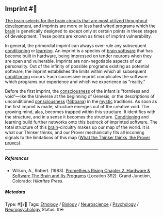 ## Imprint  #🧠

[The brain selects for the brain circuits that are most utilized throughout development](The%20brain%20selects%20for%20the%20brain%20circuits%20that%20are%20most%20utilized%20throughout%20development.md), and imprints are more or less hard wired programs which the [brain](Brain.md) is genetically designed to except only at certain points in these stages of development. These points are known as times of imprint vulnerability. 

In general, the primordial imprint can always over-rule any subsequent [conditioning](Conditioning.md) or [learning](). An imprint is a species of [brain software](The%20brains%20hardware%20and%20software.md) that has become built in hardware, being impressed on tender [neuron](Neuron.md)s when they are open and vulnerable. Imprints are non-negotiable aspects of our personality. Out of the infinity of possible programs existing as potential software, the imprint establishes the limits within which all subsequent [conditioning](Conditioning.md) occurs. Each successive imprint complicates the software which programs our experience and which we experience as "reality."

Before the first imprint, the [consciousness](Consciousness.md) of the infant is “formless and void”—like the Universe at the beginning of Genesis, or the descriptions of unconditioned [consciousness](Consciousness.md) ([Nibbana](Nibbana.md)) in the [mystic](Mysticism.md) traditions. As soon as the first imprint is made, structure emerges out of the creative void. The growing mind, alas, becomes trapped within this structure. It identifies with the structure, and in a sense it becomes the structure. [Conditioning](Conditioning.md) and learning build further networks onto this bedrock of imprinted software. The total structure of this [brain](Brain.md)-circuitry makes up our map of the world. It is what our Thinker thinks, and our Prover mechanically fits all incoming signals to the limitations of this map ([What the Thinker thinks, the Prover proves](What%20the%20Thinker%20thinks,%20the%20Prover%20proves.md)).

---

##### References

* Wilson, A., Robert. (1983). [Prometheus Rising Chapter 2. Hardware & Software The Brain and Its Programs](Prometheus%20Rising%20Chapter%202.%20Hardware%20&%20Software%20The%20Brain%20and%20Its%20Programs.md) (Location 392). Grand Junction, Colorado: *Hilaritas Press*.

##### Metadata

Type: #🔵/🔵 
Tags: [Ethology]() / [Biology]() / [Neuroscience](Neuroscience.md) / [Psychology](Psychology.md) / [Neuropsychology](Neuropsychology.md)
Status: #☀️ 
